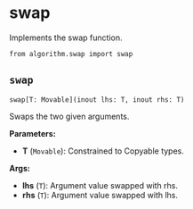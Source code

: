 # swap

Implements the swap function.

```
from algorithm.swap import swap
```

## `swap`

`swap[T: Movable](inout lhs: T, inout rhs: T)`

Swaps the two given arguments.

**Parameters:**

- ​**T** (`Movable`): Constrained to Copyable types.

**Args:**

- ​**lhs** (`T`): Argument value swapped with rhs.
- ​**rhs** (`T`): Argument value swapped with lhs.
